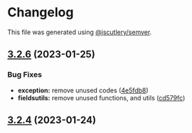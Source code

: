 # Changelog

This file was generated using [@jscutlery/semver](https://github.com/jscutlery/semver).

## [3.2.6](https://github.com/Jucian0/useform/compare/v3.2.5...v3.2.6) (2023-01-25)


### Bug Fixes

* **exception:** remove unused codes ([4e5fdb8](https://github.com/Jucian0/useform/commit/4e5fdb822a86f2a73f3c3eaa78dfc80fcd32ac16))
* **fieldsutils:** remove unused functions, and utils ([cd579fc](https://github.com/Jucian0/useform/commit/cd579fce86375ac4b7dae2c8955808cfc6684f60))

## [3.2.4](https://github.com/Jucian0/useform/compare/v3.2.3...v3.2.4) (2023-01-24)
